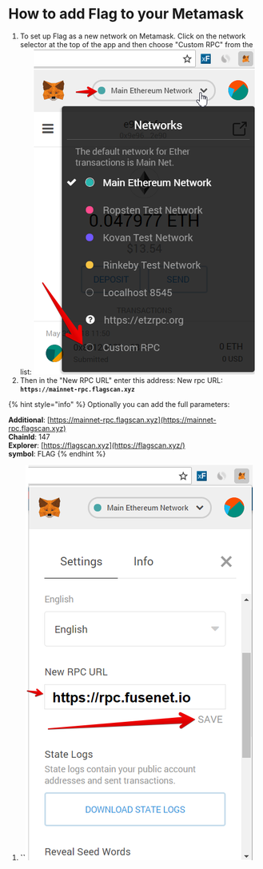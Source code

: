 # How to add Flag to your Metamask

1. To set up Flag as a new network on Metamask. Click on the network selector at the top of the app and then choose "Custom RPC" from the list:   ![](.gitbook/assets/etz1%20%281%29.png)  
2. Then in the "New RPC URL" enter this address: New rpc URL: **`https://mainnet-rpc.flagscan.xyz`**

{% hint style="info" %}
Optionally you can add the full parameters:

**Additional**: [https://mainnet-rpc.flagscan.xyz](https://mainnet-rpc.flagscan.xyz)  
**ChainId**: 147  
**Explorer**: [https://flagscan.xyz](https://flagscan.xyz/)  
**symbol**: FLAG
{% endhint %}

1. **\`\`**![](.gitbook/assets/ez2.png)

